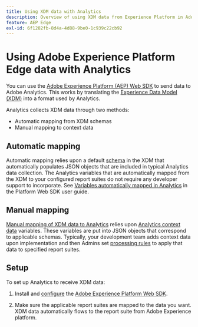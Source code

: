 ```yaml
---
title: Using XDM data with Analytics
description: Overview of using XDM data from Experience Platform in Adobe Analytics
feature: AEP Edge
exl-id: 6f1282fb-8d4a-4d88-9be0-1c939c22cb92
---
```

# Using Adobe Experience Platform Edge data with Analytics

You can use the [Adobe Experience Platform (AEP) Web SDK](https://experienceleague.adobe.com/docs/experience-platform/tags/extensions/adobe/sdk/overview.html) to send data to Adobe Analytics. This works by translating the [Experience Data Model (XDM)](https://experienceleague.adobe.com/docs/experience-platform/xdm/home.html) into a format used by Analytics.

Analytics collects XDM data through two methods:

* Automatic mapping from XDM schemas
* Manual mapping to context data

## Automatic mapping

Automatic mapping relies upon a default [schema](https://experienceleague.adobe.com/docs/experience-platform/xdm/schema/composition.html) in the XDM that automatically populates JSON objects that are included in typical Analytics data collection. The Analytics variables that are automatically mapped from the XDM to your configured report suites do not require any developer support to incorporate. See [Variables automatically mapped in Analytics](https://experienceleague.adobe.com/docs/experience-platform/edge/data-collection/adobe-analytics/automatically-mapped-vars.html) in the Platform Web SDK user guide.

## Manual mapping

[Manual mapping of XDM data to Analytics](xdm-manual.md) relies upon [Analytics context data](../vars/page-vars/contextdata.md) variables. These variables are put into JSON objects that correspond to applicable schemas. Typically, your development team adds context data upon implementation and then Admins set [processing rules](/help/admin/admin/c-processing-rules/c-processing-rules-configuration/t-processing-rules.md) to apply that data to specified report suites.

## Setup

To set up Analytics to receive XDM data:

1. Install and [configure](https://experienceleague.adobe.com/docs/experience-platform/edge/fundamentals/configuring-the-sdk.html) the [Adobe Experience Platform Web SDK](https://experienceleague.adobe.com/docs/experience-platform/edge/fundamentals/installing-the-sdk.html).

2. Make sure the applicable report suites are mapped to the data you want. XDM data automatically flows to the report suite from Adobe Experience platform.
